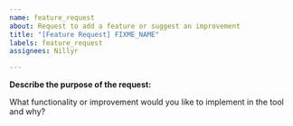 ```yaml
---
name: feature_request
about: Request to add a feature or suggest an improvement
title: "[Feature Request] FIXME_NAME"
labels: feature_request
assignees: Nillyr

---
```


**Describe the purpose of the request:**

What functionality or improvement would you like to implement in the tool and why?
